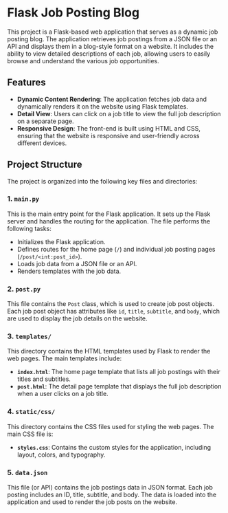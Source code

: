 # Flask Job Posting Blog

This project is a Flask-based web application that serves as a dynamic job posting blog. The application retrieves job postings from a JSON file or an API and displays them in a blog-style format on a website. It includes the ability to view detailed descriptions of each job, allowing users to easily browse and understand the various job opportunities.

## Features

- **Dynamic Content Rendering**: The application fetches job data and dynamically renders it on the website using Flask templates.
- **Detail View**: Users can click on a job title to view the full job description on a separate page.
- **Responsive Design**: The front-end is built using HTML and CSS, ensuring that the website is responsive and user-friendly across different devices.

## Project Structure

The project is organized into the following key files and directories:

### 1. `main.py`

This is the main entry point for the Flask application. It sets up the Flask server and handles the routing for the application. The file performs the following tasks:

- Initializes the Flask application.
- Defines routes for the home page (`/`) and individual job posting pages (`/post/<int:post_id>`).
- Loads job data from a JSON file or an API.
- Renders templates with the job data.

### 2. `post.py`

This file contains the `Post` class, which is used to create job post objects. Each job post object has attributes like `id`, `title`, `subtitle`, and `body`, which are used to display the job details on the website.

### 3. `templates/`

This directory contains the HTML templates used by Flask to render the web pages. The main templates include:

- **`index.html`**: The home page template that lists all job postings with their titles and subtitles.
- **`post.html`**: The detail page template that displays the full job description when a user clicks on a job title.

### 4. `static/css/`

This directory contains the CSS files used for styling the web pages. The main CSS file is:

- **`styles.css`**: Contains the custom styles for the application, including layout, colors, and typography.

### 5. `data.json`

This file (or API) contains the job postings data in JSON format. Each job posting includes an ID, title, subtitle, and body. The data is loaded into the application and used to render the job posts on the website.

